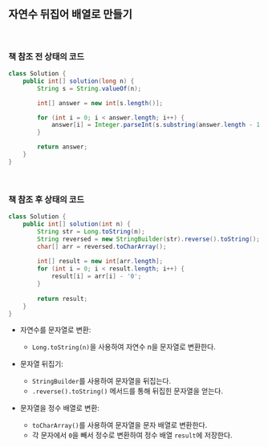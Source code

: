 ## 자연수 뒤집어 배열로 만들기

<br>

### 책 참조 전 상태의 코드
```java
class Solution {
    public int[] solution(long n) {
        String s = String.valueOf(n);

        int[] answer = new int[s.length()];

        for (int i = 0; i < answer.length; i++) {
            answer[i] = Integer.parseInt(s.substring(answer.length - 1 - i, answer.length - i));
        }

        return answer;
    }
}
```

<br>

### 책 참조 후 상태의 코드
```java
class Solution {
    public int[] solution(int n) {
        String str = Long.toString(n);
        String reversed = new StringBuilder(str).reverse().toString();
        char[] arr = reversed.toCharArray();
        
        int[] result = new int[arr.length];
        for (int i = 0; i < result.length; i++) {
            result[i] = arr[i] - '0';
        }
        
        return result;
    }
}
```

* 자연수를 문자열로 변환:
    * `Long.toString(n)`을 사용하여 자연수 n을 문자열로 변환한다.


* 문자열 뒤집기:
    * `StringBuilder`를 사용하여 문자열을 뒤집는다.
    * `.reverse().toString()` 메서드를 통해 뒤집힌 문자열을 얻는다.


* 문자열을 정수 배열로 변환:
    * `toCharArray()`를 사용하여 문자열을 문자 배열로 변환한다.
    * 각 문자에서 `0`을 빼서 정수로 변환하여 정수 배열 `result`에 저장한다.